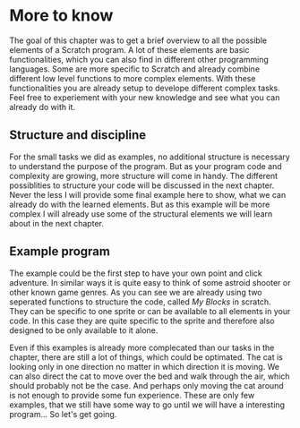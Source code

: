# More to know

The goal of this chapter was to get a brief overview to all the possible elements of a Scratch program. A lot of these elements are basic functionalities, which you can also find in different other programming languages. Some are more specific to Scratch and already combine different low level functions to more complex elements. With these functionalities you are already setup to develope different complex tasks. Feel free to experiement with your new knowledge and see what you can already do with it.

## Structure and discipline

For the small tasks we did as examples, no additional structure is necessary to understand the purpose of the program. But as your program code and complexity are growing, more structure will come in handy. The different possiblities to structure your code will be discussed in the next chapter. Never the less I will provide some final example here to show, what we can already do with the learned elements. But as this example will be more complex I will already use some of the structural elements we will learn about in the next chapter.

## Example program

The example could be the first step to have your own point and click adventure. In similar ways it is quite easy to think of some astroid shooter or other known game genres. As you can see we are already using two seperated functions to structure the code, called *My Blocks* in scratch. They can be specific to one sprite or can be available to all elements in your code. In this case they are quite specific to the sprite and therefore also designed to be only available to it alone.

Even if this examples is already more complecated than our tasks in the chapter, there are still a lot of things, which could be optimated. The cat is looking only in one direction no matter in which direction it is moving. We can also direct the cat to move over the bed and walk through the air, which should probably not be the case. And perhaps only moving the cat around is not enough to provide some fun experience. These are only few examples, that we still have some way to go until we will have a interesting program... So let's get going.
